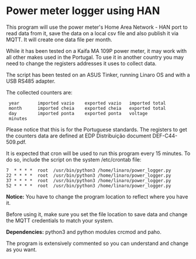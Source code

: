 # Power meter logger using HAN

This program will use the power meter's Home Area Network - HAN port to read data
from it, save the data on a local csv file and also publish it via MQTT. It will
create one data file per month.

While it has been tested on a Kaifa MA 109P power meter, it may work with all
other makes used in the Portugal. To use it in another country you may need to
change the registers addresses it uses to collect data.

The script has been tested on an ASUS Tinker, running Linaro OS and with a
USB RS485 adapter.

The collected counters are:
```
 year       imported vazio    exported vazio   imported total
 month      imported cheia    exported cheia   exported total
 day        imported ponta    exported ponta   voltage
 minutes
```
Please notice that this is for the Portuguese standards. The registers to get
the counters data are defined at EDP Distribuição document DEF-C44-509.pdf.

It is expected that cron will be used to run this program every 15 minutes.
To do so, include the script on the system /etc/crontab file:

```
7  * * * *  root  /usr/bin/python3 /home/linaro/power_logger.py
22 * * * *  root  /usr/bin/python3 /home/linaro/power_logger.py
37 * * * *  root  /usr/bin/python3 /home/linaro/power_logger.py
52 * * * *  root  /usr/bin/python3 /home/linaro/power_logger.py
```
**Notice:** You have to change the program location to reflect where you have it.

Before using it, make sure you set the file location to save data and change the MQTT
credentials to match your system.

**Dependencies:** python3 and python modules crcmod and paho.

The program is extensively  commented so you can understand and change as you want.
